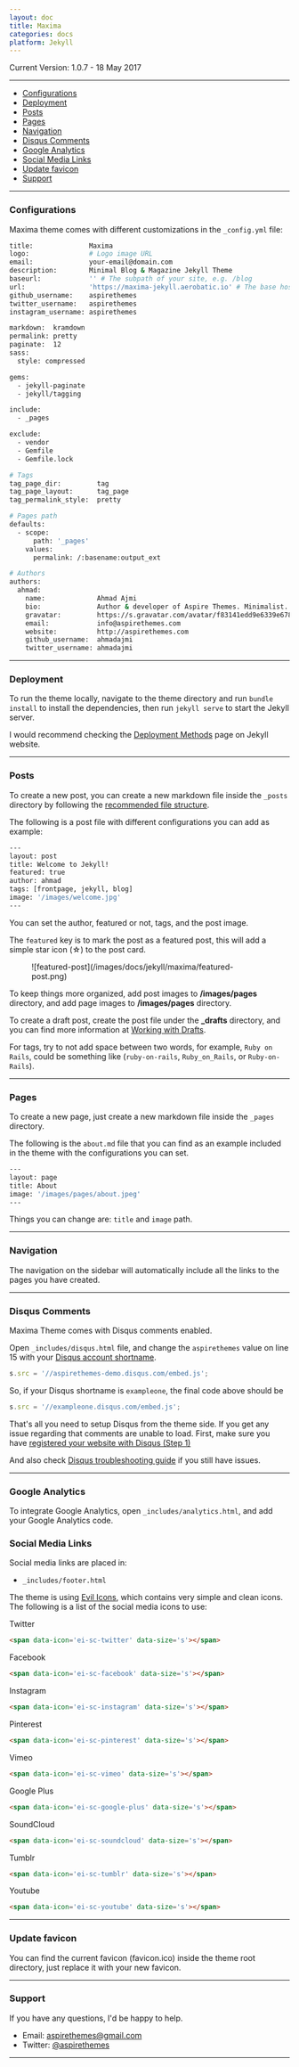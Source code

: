 ```yaml
---
layout: doc
title: Maxima
categories: docs
platform: Jekyll
---
```


Current Version: 1.0.7 - 18 May 2017

---

* [Configurations](#configurations)
* [Deployment](#deployment)
* [Posts](#posts)
* [Pages](#pages)
* [Navigation](#navigation)
* [Disqus Comments](#disqus-comments)
* [Google Analytics](#google-analytics)
* [Social Media Links](#social-media-links)
* [Update favicon](#update-favicon)
* [Support](#support)

---

### Configurations

Maxima theme comes with different customizations in the `_config.yml` file:

```sh
title:              Maxima
logo:               # Logo image URL
email:              your-email@domain.com
description:        Minimal Blog & Magazine Jekyll Theme
baseurl:            '' # The subpath of your site, e.g. /blog
url:                'https://maxima-jekyll.aerobatic.io' # The base hostname & protocol for your site
github_username:    aspirethemes
twitter_username:   aspirethemes
instagram_username: aspirethemes

markdown:  kramdown
permalink: pretty
paginate:  12
sass:
  style: compressed

gems:
  - jekyll-paginate
  - jekyll/tagging

include:
  - _pages

exclude:
  - vendor
  - Gemfile
  - Gemfile.lock

# Tags
tag_page_dir:         tag
tag_page_layout:      tag_page
tag_permalink_style:  pretty

# Pages path
defaults:
  - scope:
      path: '_pages'
    values:
      permalink: /:basename:output_ext

# Authors
authors:
  ahmad:
    name:             Ahmad Ajmi
    bio:              Author & developer of Aspire Themes. Minimalist. I love creating clean and minimal websites.Technical writer at SitePoint.
    gravatar:         https://s.gravatar.com/avatar/f83141edd9e6339e678648596a403fd5?s=150
    email:            info@aspirethemes.com
    website:          http://aspirethemes.com
    github_username:  ahmadajmi
    twitter_username: ahmadajmi
```

---

### Deployment

To run the theme locally, navigate to the theme directory and run `bundle install` to install the dependencies, then run `jekyll serve` to start the Jekyll server.

I would recommend checking the [Deployment Methods](https://jekyllrb.com/docs/deployment-methods/) page on Jekyll website.

---

### Posts

To create a new post, you can create a new markdown file inside the `_posts` directory by following the [recommended file structure](https://jekyllrb.com/docs/posts/#creating-post-files).

The following is a post file with different configurations you can add as example:

```sh
---
layout: post
title: Welcome to Jekyll!
featured: true
author: ahmad
tags: [frontpage, jekyll, blog]
image: '/images/welcome.jpg'
---
```

You can set the author, featured or not, tags, and the post image.

The `featured` key is to mark the post as a featured post, this will add a simple star icon (☆) to the post card.

<figure markdown='1'>
![featured-post](/images/docs/jekyll/maxima/featured-post.png)
</figure>

To keep things more organized, add post images to **/images/pages** directory, and add page images to **/images/pages** directory.

To create a draft post, create the post file under the **_drafts** directory, and you can find more information at [Working with Drafts](http://jekyllrb.com/docs/drafts/).

For tags, try to not add space between two words, for example, `Ruby on Rails`, could be something like (`ruby-on-rails`, `Ruby_on_Rails`, or `Ruby-on-Rails`).

---

### Pages

To create a new page, just create a new markdown file inside the `_pages` directory.

The following is the `about.md` file that you can find as an example included in the theme with the configurations you can set.

```sh
---
layout: page
title: About
image: '/images/pages/about.jpeg'
---
```

Things you can change are: `title` and `image` path.

---

### Navigation

The navigation on the sidebar will automatically include all the links to the pages you have created.

---

### Disqus Comments

Maxima Theme comes with Disqus comments enabled.

Open `_includes/disqus.html` file, and change the `aspirethemes` value on line 15 with your [Disqus account shortname](https://help.disqus.com/customer/portal/articles/466208).

```js
s.src = '//aspirethemes-demo.disqus.com/embed.js';
```

So, if your Disqus shortname is `exampleone`, the final code above should be

```js
s.src = '//exampleone.disqus.com/embed.js';
```

That's all you need to setup Disqus from the theme side. If you get any issue regarding that comments are unable to load. First, make sure you have [registered your website with Disqus (Step 1)](https://help.disqus.com/customer/portal/articles/466182-publisher-quick-start-guide)

And also check [Disqus troubleshooting guide](https://help.disqus.com/customer/portal/articles/472007-i-m-receiving-the-message-%22we-were-unable-to-load-disqus-%22) if you still have issues.

---

### Google Analytics

To integrate Google Analytics, open `_includes/analytics.html`, and add your Google Analytics code.

### Social Media Links

Social media links are placed in:

* `_includes/footer.html`

The theme is using [Evil Icons](http://evil-icons.io/), which contains very simple and clean icons. The following is a list of the social media icons to use:

Twitter

```html
<span data-icon='ei-sc-twitter' data-size='s'></span>
```

Facebook

```html
<span data-icon='ei-sc-facebook' data-size='s'></span>
```

Instagram

```html
<span data-icon='ei-sc-instagram' data-size='s'></span>
```

Pinterest

```html
<span data-icon='ei-sc-pinterest' data-size='s'></span>
```

Vimeo

```html
<span data-icon='ei-sc-vimeo' data-size='s'></span>
```

Google Plus

```html
<span data-icon='ei-sc-google-plus' data-size='s'></span>
```

SoundCloud

```html
<span data-icon='ei-sc-soundcloud' data-size='s'></span>
```

Tumblr

```html
<span data-icon='ei-sc-tumblr' data-size='s'></span>
```

Youtube

```html
<span data-icon='ei-sc-youtube' data-size='s'></span>
```

---

### Update favicon

You can find the current favicon (favicon.ico) inside the theme root directory, just replace it with your new favicon.

---

### Support

If you have any questions, I'd be happy to help.

* Email: [aspirethemes@gmail.com](mailto:aspirethemes@gmail.com)
* Twitter: [@aspirethemes](https://twitter.com/aspirethemes)

---